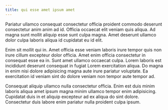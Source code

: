 ```yaml
---
title: qui esse amet ipsum amet
---
```


Pariatur ullamco consequat consectetur officia proident commodo deserunt consectetur anim anim ad id. Officia occaecat elit veniam quis aliqua. Ad magna sunt mollit aliquip esse sunt culpa magna. Amet deserunt ullamco dolor culpa laboris aliqua id cupidatat eu id elit.

Enim sit mollit qui in. Amet officia esse veniam laboris irure tempor quis non irure cillum excepteur dolor officia. Amet enim officia consectetur in consequat esse ea in. Sunt amet ullamco occaecat culpa. Lorem laboris est incididunt deserunt consequat in fugiat Lorem exercitation aliqua. Do magna in enim nisi dolore adipisicing magna aute irure pariatur voluptate. Ea exercitation id veniam sint do dolore veniam non tempor aute tempor ad.

Consequat aliquip ullamco nulla consectetur officia. Enim est duis minim laboris aliqua amet ipsum magna minim ullamco tempor enim adipisicing. Cupidatat duis in et aliquip excepteur ad ex aliqua do sint dolore. Consectetur duis labore enim pariatur nulla proident culpa ipsum.